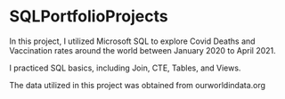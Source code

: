 # SQLPortfolioProjects

In this project, I utilized Microsoft SQL to explore Covid Deaths and Vaccination rates around the world between January 2020 to April 2021. 

I practiced SQL basics, including Join, CTE, Tables, and Views.

The data utilized in this project was obtained from ourworldindata.org 

